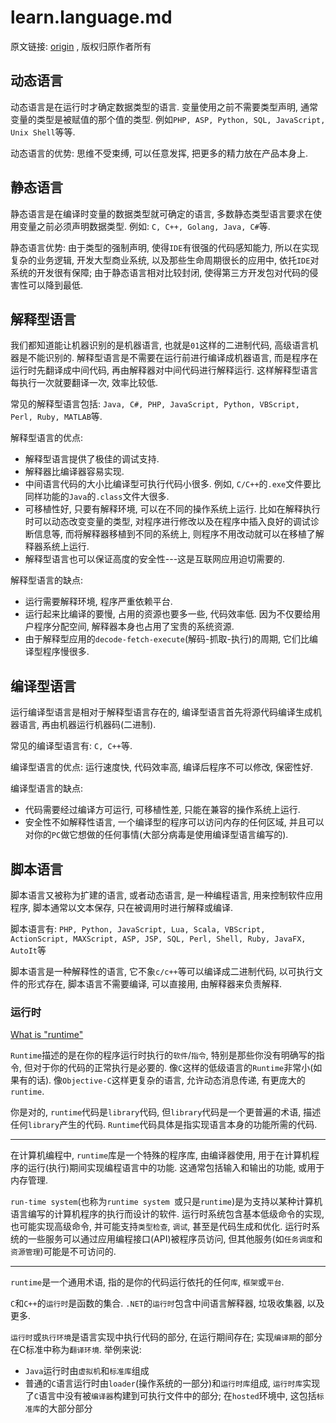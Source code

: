 # learn.language.md

原文链接:  [origin](https://blog.csdn.net/u013252047/article/details/85724940) , 版权归原作者所有

## 动态语言

动态语言是在运行时才确定数据类型的语言. 变量使用之前不需要类型声明, 通常变量的类型是被赋值的那个值的类型. 
例如`PHP, ASP, Python, SQL, JavaScript, Unix Shell`等等. 

动态语言的优势: 思维不受束缚, 可以任意发挥, 把更多的精力放在产品本身上. 

## 静态语言

静态语言是在编译时变量的数据类型就可确定的语言, 多数静态类型语言要求在使用变量之前必须声明数据类型. 
例如: `C, C++, Golang, Java, C#`等. 

静态语言优势: 
由于类型的强制声明, 使得`IDE`有很强的代码感知能力, 所以在实现复杂的业务逻辑, 开发大型商业系统, 以及那些生命周期很长的应用中, 依托`IDE`对系统的开发很有保障; 
由于静态语言相对比较封闭, 使得第三方开发包对代码的侵害性可以降到最低. 

## 解释型语言

我们都知道能让机器识别的是机器语言, 也就是`01`这样的二进制代码, 高级语言机器是不能识别的. 
解释型语言是不需要在运行前进行编译成机器语言, 而是程序在运行时先翻译成中间代码, 再由解释器对中间代码进行解释运行. 
这样解释型语言每执行一次就要翻译一次, 效率比较低. 

常见的解释型语言包括: `Java, C#, PHP, JavaScript, Python, VBScript, Perl, Ruby, MATLAB`等. 

解释型语言的优点: 

+ 解释型语言提供了极佳的调试支持. 
+ 解释器比编译器容易实现. 
+ 中间语言代码的大小比编译型可执行代码小很多. 例如, `C/C++`的`.exe`文件要比同样功能的`Java`的`.class`文件大很多. 
+ 可移植性好, 只要有解释环境, 可以在不同的操作系统上运行. 比如在解释执行时可以动态改变变量的类型, 对程序进行修改以及在程序中插入良好的调试诊断信息等, 而将解释器移植到不同的系统上, 则程序不用改动就可以在移植了解释器系统上运行. 
+ 解释型语言也可以保证高度的安全性---这是互联网应用迫切需要的. 

解释型语言的缺点: 

+ 运行需要解释环境, 程序严重依赖平台. 
+ 运行起来比编译的要慢, 占用的资源也要多一些, 代码效率低. 因为不仅要给用户程序分配空间, 解释器本身也占用了宝贵的系统资源. 
+ 由于解释型应用的`decode-fetch-execute`(解码-抓取-执行)的周期, 它们比编译型程序慢很多. 

## 编译型语言

运行编译型语言是相对于解释型语言存在的, 编译型语言首先将源代码编译生成机器语言, 再由机器运行机器码(二进制). 

常见的编译型语言有: `C, C++`等. 

编译型语言的优点: 运行速度快, 代码效率高, 编译后程序不可以修改, 保密性好. 

编译型语言的缺点: 

+ 代码需要经过编译方可运行, 可移植性差, 只能在兼容的操作系统上运行. 
+ 安全性不如解释性语言, 一个编译型的程序可以访问内存的任何区域, 并且可以对你的`PC`做它想做的任何事情(大部分病毒是使用编译型语言编写的). 

## 脚本语言

脚本语言又被称为扩建的语言, 或者动态语言, 是一种编程语言, 用来控制软件应用程序, 脚本通常以文本保存, 只在被调用时进行解释或编译. 

脚本语言有: `PHP, Python, JavaScript, Lua, Scala, VBScript, ActionScript, MAXScript, ASP, JSP, SQL, Perl, Shell, Ruby, JavaFX, AutoIt`等

脚本语言是一种解释性的语言, 它不象`c/c++`等可以编译成二进制代码, 以可执行文件的形式存在, 脚本语言不需要编译, 可以直接用, 由解释器来负责解释. 

### 运行时

[What is "runtime"](https://stackoverflow.com/questions/3900549/what-is-runtime)

`Runtime`描述的是在你的程序运行时执行的`软件`/`指令`, 特别是那些你没有明确写的指令, 但对于你的代码的正常执行是必要的. 
像`C`这样的低级语言的`Runtime`非常小(如果有的话). 像`Objective-C`这样更复杂的语言, 允许动态消息传递, 有更庞大的`runtime`.

你是对的, `runtime`代码是`library`代码, 但`library`代码是一个更普遍的术语, 描述任何`library`产生的代码. 
`Runtime`代码具体是指实现语言本身的功能所需的代码. 

***

在计算机编程中, `runtime`库是一个特殊的程序库, 由编译器使用, 用于在计算机程序的运行(执行)期间实现编程语言中的功能. 
这通常包括输入和输出的功能, 或用于内存管理. 

`run-time system`(也称为`runtime system `或只是`runtime`)是为支持以某种计算机语言编写的计算机程序的执行而设计的软件. 运行时系统包含基本低级命令的实现, 也可能实现高级命令, 并可能支持`类型检查`, `调试`, 甚至是代码生成和优化. 
运行时系统的一些服务可以通过应用编程接口(API)被程序员访问, 但其他服务(如`任务调度`和`资源管理`)可能是不可访问的. 

***

`runtime`是一个通用术语, 指的是你的代码运行依托的任何`库`, `框架`或`平台`. 

`C`和`C++`的`运行时`是函数的集合. 
`.NET`的`运行时`包含中间语言解释器, 垃圾收集器, 以及更多. 

`运行时`或`执行环境`是语言实现中执行代码的部分, 在运行期间存在; 实现`编译期`的部分在C标准中称为`翻译环境`. 
举例来说: 

+ `Java`运行时由`虚拟机`和`标准库`组成
+ 普通的`C`语言运行时由`loader`(操作系统的一部分)和`运行时库`组成, 
`运行时库`实现了`C`语言中没有被`编译器`构建到可执行文件中的部分; 在`hosted`环境中, 这包括`标准库`的大部分部分
